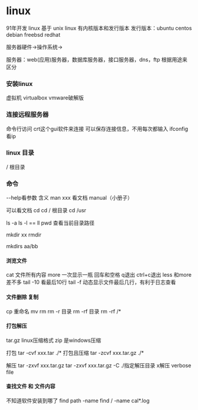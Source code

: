 # linux
91年开发
linux 基于 unix
linux 有内核版本和发行版本
发行版本：ubuntu centos debian freebsd redhat

服务器硬件->操作系统->

服务器：web(应用)服务器，数据库服务器，接口服务器，dns，ftp
根据用途来区分

### 安装linux
虚拟机 virtualbox  vmware破解版

### 连接远程服务器
命令行访问 crt这个gui软件来连接
可以保存连接信息，不用每次都输入
ifconfig看ip

### linux 目录
/ 根目录

### 命令
--help看参数 含义
man xxx 看文档
manual（小册子）

可以看文档
cd
cd / 根目录
cd /usr

ls -a
ls -l  == ll
pwd 查看当前目录路径

mkdir xx
rmdir 

mkdirs aa/bb

#### 浏览文件
cat  文件所有内容
more 一次显示一瓶  回车和空格 q退出 ctrl+c退出
less 和more差不多
tail -10 看最后10行
tail -f 动态显示文件最后几行，有利于日志查看

#### 文件删除 复制
cp  重命名
mv 
rm
rm -r 目录
rm -rf 目录 
rm -rf /*

#### 打包解压
tar.gz linux压缩格式
zip 是windows压缩

打包
tar -cvf xxx.tar ./*
打包且压缩
tar -zcvf xxx.tar.gz ./*

解压
tar -zxvf xxx.tar.gz
tar -zxvf xxx.tar.gz -C ./指定解压目录
x解压 
verbose 
file

#### 查找文件 和 文件内容
不知道软件安装到哪了
find path -name
find / -name cal*.log


